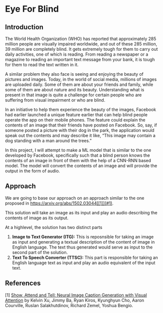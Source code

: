 # Eye For Blind
## Introduction
The World Health Organization (WHO) has reported that approximately 285 million people are visually impaired worldwide, and out of these 285 million, 39 million are completely blind. It gets extremely tough for them to carry out daily activities, one of which is reading. From reading a newspaper or a magazine to reading an important text message from your bank, it is tough for them to read the text written in it.

 
A similar problem they also face is seeing and enjoying the beauty of pictures and images. Today, in the world of social media, millions of images are uploaded daily. Some of them are about your friends and family, while some of them are about nature and its beauty. Understanding what is present in that image is quite a challenge for certain people who are suffering from visual impairment or who are blind.


In an initiative to help them experience the beauty of the images, Facebook had earlier launched a unique feature earlier that can help blind people operate the app on their mobile phones. The feature could explain the contents of an image that their friends have posted on Facebook. So, say, if someone posted a picture with their dog in the park, the application would speak out the contents and may describe it like, “This image may contain a dog standing with a man around the trees.”


In this project, I will attempt to make a ML model that is similar to the one developed by Facebook, specifically such that a blind person knows the contents of an image in front of them with the help of a CNN-RNN based model. The model will convert the contents of an image and will provide the output in the form of audio.

## Approach
We are going to base our approach on an approach similar to the one proposed in  https://arxiv.org/abs/1502.03044[[1]](#1).

This solution will take an image as its input and play an audio describing the contents of image as its output.

At a highlevel, the solution has two distinct parts

1. __Image to Text Generator (ITG):__ This is reposnsible for taking an image as input and generating a textual description of the content of image in English language. The text thus generated would serve as input to the second part of the solution.
2. __Text To Speech Converter (TTSC):__ This part is responsible for taking an English language text as input and play an audio equivalent of the input text.

## References
<a id="1">[1]</a> 
[Show, Attend and Tell: Neural Image Caption Generation with Visual Attention]( 
https://arxiv.org/abs/1502.03044) by Kelvin Xu, Jimmy Ba, Ryan Kiros, Kyunghyun Cho, Aaron Courville, Ruslan Salakhutdinov, Richard Zemel, Yoshua Bengio.